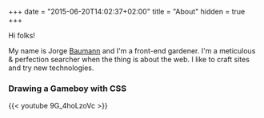 +++
date = "2015-06-20T14:02:37+02:00"
title = "About"
hidden = true
+++

Hi folks!  

My name is Jorge [Baumann](https://twitter.com/baumannzone) and I'm a front-end gardener. I'm a meticulous & perfection 
searcher when the thing is about the web. I like to craft sites and try new technologies.  

### Drawing a Gameboy with CSS
{{< youtube 9G_4hoLzoVc >}}
